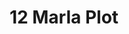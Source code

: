 ---
layout: post
categories: [sale, plot]
title: "12 Marla Plot"
price: "4.5 Lac"
permarla: "yes"
address: "Pull Barara, Sultan Colony"
type: "PLOT FOR SALE"
area: "12 Marla (42×80 ft.)"
detail1: "12 ft. Street"
---